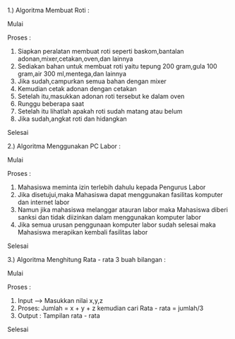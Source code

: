 1.) Algoritma Membuat Roti :

Mulai

Proses :
  1. Siapkan peralatan membuat roti seperti baskom,bantalan adonan,mixer,cetakan,oven,dan lainnya
  2. Sediakan bahan untuk membuat roti yaitu tepung 200 gram,gula 100 gram,air 300 ml,mentega,dan lainnya
  3. Jika sudah,campurkan semua  bahan dengan mixer
  4. Kemudian cetak adonan dengan cetakan
  5. Setelah itu,masukkan adonan roti tersebut ke dalam oven
  6. Runggu beberapa saat
  7. Setelah itu lihatlah apakah roti sudah matang atau belum
  8. Jika sudah,angkat roti dan hidangkan
  
Selesai

2.) Algoritma Menggunakan PC Labor :

Mulai 

Proses :
  1. Mahasiswa meminta izin terlebih dahulu kepada Pengurus Labor
  2. Jika disetujui,maka Mahasiswa dapat menggunakan fasilitas komputer dan internet labor
  3. Namun jika mahasiswa melanggar atauran labor maka Mahasiswa diberi sanksi dan tidak diizinkan dalam menggunakan komputer labor
  4. Jika semua urusan penggunaan komputer labor sudah selesai maka Mahasiswa merapikan kembali fasilitas labor

Selesai

3.) Algoritma Menghitung Rata - rata 3 buah bilangan :

Mulai

Proses :
  1. Input --> Masukkan nilai x,y,z
  2. Proses: Jumlah = x + y + z  kemudian cari Rata - rata = jumlah/3
  3. Output : Tampilan rata - rata

Selesai


